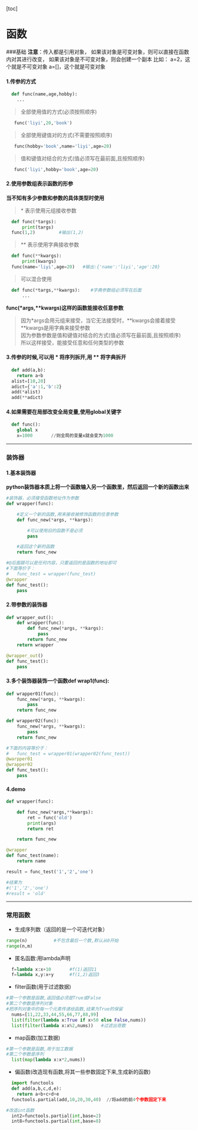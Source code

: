 [toc]
# 函数
###基础
**注意**：传入都是引用对象，
如果该对象是可变对象，则可以直接在函数内对其进行改变，
如果该对象是不可变对象，则会创建一个副本
比如：
  a=2，这个就是不可变对象
  a=[]，这个就是可变对象
#### 1.传参的方式
```python
  def func(name,age,hobby):
    ...
```
>全部使用值的方式(必须按照顺序)
```python
   func('liyi',20,'book')
```
>全部使用键值对的方式(不需要按照顺序)
```python
   func(hobby='book',name='liyi',age=20)
```
>值和键值对结合的方式(值必须写在最前面,且按照顺序)
```python
   func('liyi',hobby='book',age=20)
```

#### 2.使用参数组表示函数的形参

**当不知有多少参数和参数的具体类型时使用**
>\* 表示使用元组接收参数
```python
  def func(*targs):
      print(targs)
  func(1,2)         #输出(1,2)
```
>** 表示使用字典接收参数
```python
  def func(**kwargs):
      print(kwargs)
  func(name='liyi',age=20)   #输出:{'name':'liyi','age':20}
```
>可以混合使用
```python
  def func(*targs,**kwargs):    #字典参数组必须写在后面
      ...
```

**func(\*args,\*\*kwargs)这样的函数能接收任意参数**
>因为*args会用元组来接受，当它无法接受时，\*\*kwargs会接着接受  
\*\*kwargs是用字典来接受参数   
因为参数参数是值和键值对结合的方式(值必须写在最前面,且按照顺序)  
所以这样接受，能接受任意和任何类型的参数

#### 3.传参的时候,可以用 * 将序列拆开,用 ** 将字典拆开
```python
  def add(a,b):
    return a+b
  alist=[10,20]
  adict={'a':1,'b':2}
  add(*alist)
  add(**adict)
```

#### 4.如果需要在局部改变全局变量,使用global关键字
```python
  def func():
    global x
    x=1000       //则全局的变量x就会变为1000
```
***
### 装饰器
#### 1.基本装饰器
**python装饰器本质上将一个函数输入另一个函数里，然后返回一个新的函数出来**

```python
#装饰器，必须接受函数地址作为参数
def wrapper(func):

    #定义一个新的函数,用来接收被修饰函数的任意参数
    def func_new(*args, **kargs):

        #可以使用旧的函数不是必须
        pass

    #返回这个新的函数    
    return func_new

#@后面跟可以是任何内容，只要返回的是函数的地址即可
#下面等价于：
#   func_test = wrapper(func_test)
@wrapper
def func_test():
    pass
```
#### 2.带参数的装饰器
```python
def wrapper_out():
    def wrapper(func):
        def func_new(*args, **kargs):
            pass
        return func_new
    return wrapper

@wrapper_out()
def func_test():
    pass
```
#### 3.多个装饰器装饰一个函数def wrap1(func):
```python
def wrapper01(func):
    func_new(*args, **kwargs):
        pass
    return func_new

def wrapper02(func):
    func_new(*args, **kwargs):
        pass
    return func_new

#下面的内容等价于：
#   func_test = wrapper01(wrapper02(func_test))
@warpper01
@wrapper02
def func_test():
    pass
```

#### 4.demo
```python
def wrapper(func):    

    def func_new(*args,**kwargs):
        ret = func('old')              
        print(args)
        return ret

    return func_new         

@wrapper                  
def func_test(name):
    return name

result = func_test('1','2','one')

#结果为
#('1','2','one')
#result = 'old'
```
***
### 常用函数
* 生成序列数（返回的是一个可迭代对象）
```python
range(n)          #不包含最后一个数,默认从0开始
range(n,m)
```
* 匿名函数:用lambda声明
```python
  f=lambda x:x+10       #f(1)返回11
  f=lambda x,y:x+y      #f(1,2)返回3
```

* filter函数(用于过滤数据)
```python
#第一个参数是函数,返回值必须是True或False
#第二个参数是序列对象
#把序列对象中的每一个元素传递给函数,结果为True的保留
  nums=[11,22,33,44,55,66,77,88,99]
  list(filter(lambda x:True if x>50 else False,nums))
  list(filter(lambda x:x%2,nums))   #过滤出奇数
```

* map函数(加工数据)
```python
#第一个参数是函数,用于加工数据
#第二个参数是序列
  list(map(lambda x:x*2,nums))
```
* 偏函数(改造现有函数,将其一些参数固定下来,生成新的函数)
```python
  import functools
  def add(a,b,c,d,e):
    return a+b+c+d+e
  functools.partial(add,10,20,30,40)  //将add的前4个参数固定下来

#改造int函数
  int2=functools.partial(int,base=2)
  int8=functools.partial(int,base=8)
```
